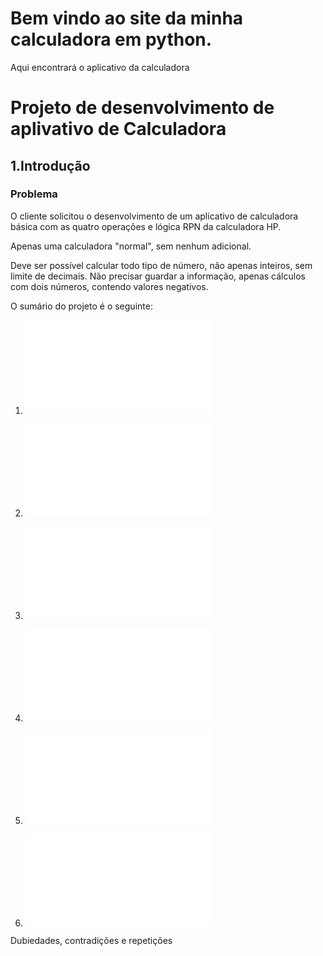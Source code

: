 # Bem vindo ao site da minha calculadora em python.

Aqui encontrará o aplicativo da calculadora

# Projeto de desenvolvimento de aplivativo de Calculadora 

## 1.Introdução

### Problema

O cliente solicitou o desenvolvimento de um aplicativo de calculadora básica com as quatro operações e lógica RPN da calculadora HP.

Apenas uma calculadora "normal", sem nenhum adicional.

Deve ser possível calcular todo tipo de número, não apenas inteiros, sem limite de decimais. Não precisar guardar a informação, apenas cálculos com dois números, contendo valores negativos.


O sumário do projeto é o seguinte:

1. ![Documento de requisitos](documentoRequisitos.md)

2. ![Documento de Projetos](documentoProjeto.md)

3. ![Projeto de algoritmos](projAlgoritmos.md)

4. ![Plano de codificação e testes](planoCodTestes.md)

5. ![Plano de implantação](planoImplantacao.md)

6. ![Plano de manutenção](planoManutencao.md)


Dubiedades, contradições e repetições
